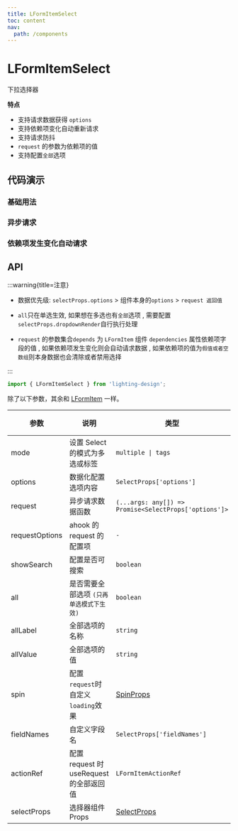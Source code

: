 ```yaml
---
title: LFormItemSelect
toc: content
nav:
  path: /components
---
```


# LFormItemSelect

下拉选择器

**特点**

- 支持请求数据获得 `options`
- 支持依赖项变化自动重新请求
- 支持请求防抖
- `request` 的参数为依赖项的值
- 支持配置`全部`选项

## 代码演示

### 基础用法

<!-- <code src='./demos/Demo1.tsx'></code> -->

### 异步请求

<!-- <code src='./demos/Demo2.tsx'></code> -->

### 依赖项发生变化自动请求

<code src='./demos/Demo3.tsx'></code>

## API

:::warning{title=注意}

- 数据优先级: `selectProps.options` > 组件本身的`options` > `request 返回值`

- `all`只在单选生效, 如果想在多选也有`全部`选项 , 需要配置`selectProps.dropdownRender`自行执行处理

- `request` 的参数集合`depends` 为 `LFormItem` 组件 `dependencies` 属性依赖项字段的值 , 如果依赖项发生变化则会自动请求数据 , 如果依赖项的值为`假值或者空数组`则本身数据也会清除或者禁用选择

:::

```ts
import { LFormItemSelect } from 'lighting-design';
```

除了以下参数，其余和 [LFormItem](/components/form-item) 一样。

| 参数           | 说明                                    | 类型                                                        | 默认值  |
| -------------- | --------------------------------------- | ----------------------------------------------------------- | ------- |
| mode           | 设置 Select 的模式为多选或标签          | `multiple \| tags`                                          | `-`     |
| options        | 数据化配置选项内容                      | `SelectProps['options']`                                    | `-`     |
| request        | 异步请求数据函数                        | `(...args: any[]) => Promise<SelectProps['options']>`       | `-`     |
| requestOptions | ahook 的 request 的配置项               | `-`                                                         | `-`     |
| showSearch     | 配置是否可搜索                          | `boolean `                                                  | `false` |
| all            | 是否需要全部选项 `(只再单选模式下生效)` | `boolean `                                                  | `false` |
| allLabel       | 全部选项的名称                          | `string `                                                   | `全部`  |
| allValue       | 全部选项的值                            | `string`                                                    | `'all'` |
| spin           | 配置`request`时自定义`loading`效果      | [SpinProps](https://ant.design/components/spin-cn/#api)     | `-`     |
| fieldNames     | 自定义字段名                            | `SelectProps['fieldNames']`                                 | `-`     |
| actionRef      | 配置 request 时 useRequest 的全部返回值 | `LFormItemActionRef`                                        | `-`     |
| selectProps    | 选择器组件 Props                        | [SelectProps](https://ant.design/components/select-cn/#api) | `-`     |
